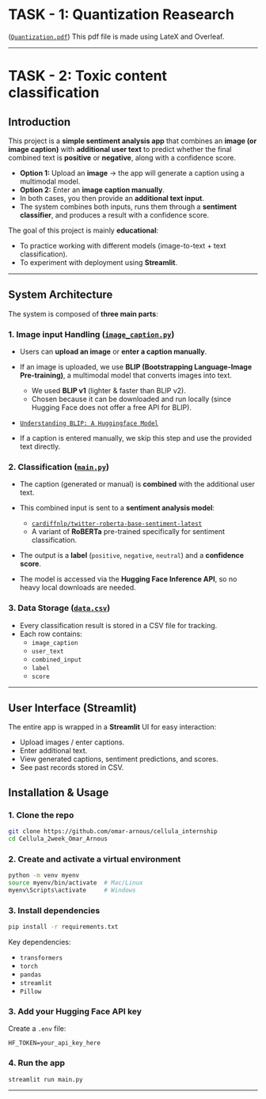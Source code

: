 # TASK - 1: Quantization Reasearch

([`Quantization.pdf`](./Quantization.pdf))
This pdf file is made using LateX and Overleaf.

---

# TASK - 2: Toxic content classification

## Introduction

This project is a **simple sentiment analysis app** that combines an **image (or image caption)** with **additional user text** to predict whether the final combined text is **positive** or **negative**, along with a confidence score.

- **Option 1:** Upload an **image** → the app will generate a caption using a multimodal model.
- **Option 2:** Enter an **image caption manually**.
- In both cases, you then provide an **additional text input**.
- The system combines both inputs, runs them through a **sentiment classifier**, and produces a result with a confidence score.

The goal of this project is mainly **educational**:

- To practice working with different models (image-to-text + text classification).
- To experiment with deployment using **Streamlit**.

---

## System Architecture

The system is composed of **three main parts**:

### 1. Image input Handling ([`image_caption.py`](./image_caption.py))

- Users can **upload an image** or **enter a caption manually**.
- If an image is uploaded, we use **BLIP (Bootstrapping Language-Image Pre-training)**, a multimodal model that converts images into text.

  - We used **BLIP v1** (lighter & faster than BLIP v2).
  - Chosen because it can be downloaded and run locally (since Hugging Face does not offer a free API for BLIP).

- [`Understanding BLIP: A Huggingface Model`](https://www.geeksforgeeks.org/artificial-intelligence/understanding-blip-a-huggingface-model/)

- If a caption is entered manually, we skip this step and use the provided text directly.

### 2. Classification ([`main.py`](./main.py))

- The caption (generated or manual) is **combined** with the additional user text.
- This combined input is sent to a **sentiment analysis model**:

  - [`cardiffnlp/twitter-roberta-base-sentiment-latest`](https://huggingface.co/cardiffnlp/twitter-roberta-base-sentiment-latest)
  - A variant of **RoBERTa** pre-trained specifically for sentiment classification.

- The output is a **label** (`positive`, `negative`, `neutral`) and a **confidence score**.
- The model is accessed via the **Hugging Face Inference API**, so no heavy local downloads are needed.

### 3. Data Storage ([`data.csv`](./data.csv))

- Every classification result is stored in a CSV file for tracking.
- Each row contains:
  - `image_caption`
  - `user_text`
  - `combined_input`
  - `label`
  - `score`

---

## User Interface (Streamlit)

The entire app is wrapped in a **Streamlit** UI for easy interaction:

- Upload images / enter captions.
- Enter additional text.
- View generated captions, sentiment predictions, and scores.
- See past records stored in CSV.

## Installation & Usage

### 1. Clone the repo

```bash
git clone https://github.com/omar-arnous/cellula_internship
cd Cellula_2week_Omar_Arnous
```

### 2. Create and activate a virtual environment

```bash
python -m venv myenv
source myenv/bin/activate  # Mac/Linux
myenv\Scripts\activate     # Windows
```

### 3. Install dependencies

```bash
pip install -r requirements.txt
```

Key dependencies:

- `transformers`
- `torch`
- `pandas`
- `streamlit`
- `Pillow`

### 3. Add your Hugging Face API key

Create a `.env` file:

```
HF_TOKEN=your_api_key_here
```

### 4. Run the app

```bash
streamlit run main.py
```

---
